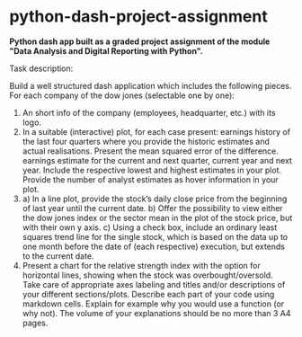 # python-dash-project-assignment
**Python dash app built as a graded project assignment of the module "Data Analysis and Digital Reporting with Python".**

Task description:

Build a well structured dash application which includes the following pieces. For each company of the dow jones (selectable one by one):
1. An short info of the company (employees, headquarter, etc.) with its logo.
2. In a suitable (interactive) plot, for each case present:
earnings history of the last four quarters where you provide the historic estimates and actual realisations. Present the mean squared error of the difference.
earnings estimate for the current and next quarter, current year and next year. Include the respective lowest and highest estimates in your plot. Provide the number of analyst estimates as hover information in your plot.
3. a)
In a line plot, provide the stock’s daily close price from the beginning of last year until
the current date.
b) Offer the possibility to view either the dow jones index or the sector mean in the plot of
the stock price, but with their own y axis.
c) Using a check box, include an ordinary least squares trend line for the single stock, which
is based on the data up to one month before the date of (each respective) execution, but extends to the current date.
4. Present a chart for the relative strength index with the option for horizontal lines, showing when the stock was overbought/oversold.
Take care of appropriate axes labeling and titles and/or descriptions of your different sections/plots.
Describe each part of your code using markdown cells. Explain for example why you would use a function (or why not). The volume of your explanations should be no more than 3 A4 pages.
